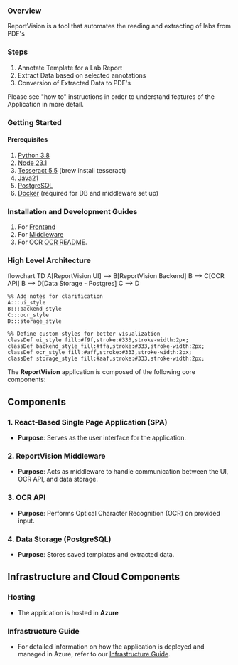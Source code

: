 
### Overview

ReportVision is a tool that automates the reading and extracting of labs from PDF's

### Steps

1. Annotate Template for a Lab Report
2. Extract Data based on selected annotations
3. Conversion of Extracted Data to PDF's 

Please see "how to" instructions in order to understand features of the Application in more detail. 

### Getting Started

#### Prerequisites

1. [Python 3.8](https://www.python.org/downloads/)
2. [Node 23.1](https://nodejs.org/en/download)
3. [Tesseract 5.5](https://formulae.brew.sh/formula/tesseract) (brew install tesseract)
4. [Java21](https://www.oracle.com/java/technologies/downloads/)
5. [PostgreSQL](https://www.postgresql.org/)
6. [Docker](https://www.docker.com/) (required for DB and middleware set up) 

### Installation and Development Guides

1. For [Frontend](./frontend/README.md)
2. For [Middleware ](./backend/README.md)
3. For OCR [OCR README](./OCR/README.md).

### High Level Architecture


flowchart TD
    A[ReportVision UI] --> B[ReportVision Backend]
    B --> C[OCR API]
    B --> D[Data Storage - Postgres]
    C --> D

    %% Add notes for clarification
    A:::ui_style
    B:::backend_style
    C:::ocr_style
    D:::storage_style

    %% Define custom styles for better visualization
    classDef ui_style fill:#f9f,stroke:#333,stroke-width:2px;
    classDef backend_style fill:#ffa,stroke:#333,stroke-width:2px;
    classDef ocr_style fill:#aff,stroke:#333,stroke-width:2px;
    classDef storage_style fill:#aaf,stroke:#333,stroke-width:2px;


The **ReportVision** application is composed of the following core components:

## Components

### 1. **React-Based Single Page Application (SPA)**
- **Purpose**: Serves as the user interface for the application.

### 2. **ReportVision Middleware**
- **Purpose**: Acts as middleware to handle communication between the UI, OCR API, and data storage.

### 3. **OCR API**
- **Purpose**: Performs Optical Character Recognition (OCR) on provided input.

### 4. **Data Storage (PostgreSQL)**
- **Purpose**: Stores saved templates and extracted data.


## Infrastructure and Cloud Components

### Hosting
- The application is hosted in **Azure**

### Infrastructure Guide
- For detailed information on how the application is deployed and managed in Azure, refer to our [Infrastructure Guide](.github/README.md).








